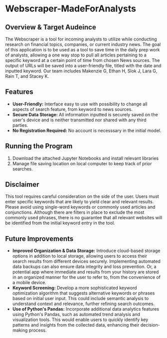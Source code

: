 # Webscraper-MadeForAnalysts

## Overview & Target Audeince

The Webscraper is a tool for incoming analysts to utilize while conducting research on financial topics, companies, or current industry news. The goal of this application is to be used as a tool to save time in the daily prep work of analysts, allowing a one way stop to pull all articles pertaining to a specific keyword at a certain point of time from chosen News sources. The output of URLs will be saved into a user-friendly file, titled with the date and inputted keyword. Our team includes Makenzie G, Ethan H, Slok J, Lara G, Rain T, and Stacey K. 

## Features
- **User-Friendly:** Interface easy to use with possibility to change all aspects of search feature, from keyword to news sources. 
- **Secure Data Storage:** All information inputted is securely saved on the user's device and is neither transmitted nor shared with any third parties.
- **No Registration Required:** No account is necesssary in the initial model.

## Running the Program

1. Download the attached Jupyter Notebooks and install relevant libraries
2. Manage file saving location on local computer to keep track of prior searches.

## Disclaimer
This tool requires careful consideration on the side of the user. Users must enter specific keywords that are likely to yield clear and relevant results. Please avoid using single-word keywords or commonly used articles and conjunctions. Although there are filters in place to exclude the most commonly used phrases, there is no guarantee that all relevant websites will be identified from the initial keyword entry in the tool.

## Future Improvements
- **Improved Organization & Data Storage:** Introduce cloud-based storage options in addition to local storage, allowing users to access their search results from different devices securely. Implementing automated data backups can also ensure data integrity and loss prevention. Or, a potential app where immediate and results from your history are stored in an organized manner for the user to refer to, from the convenience of a mobile device.   
- **Keyword Screening:** Develop a more sophisticated keyword optimization algorithm that suggests alternative keywords or phrases based on initial user input. This could include semantic analysis to understand context and relevance, further refining search outcomes.
- **Use of Python's Pandas:** Incorporate additional data analytics features using Python's Pandas, such as automated trend analysis and visualization tools. This would enable users to quickly identify key patterns and insights from the collected data, enhancing their decision-making process.
